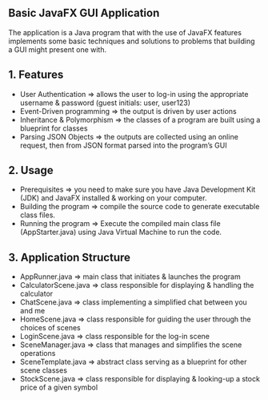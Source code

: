    ## Basic JavaFX GUI Application

   The application is a Java program that with the use of JavaFX features implements some basic techniques and solutions to problems that building a GUI might present one with.


   ## 1. Features 

   - User Authentication ⇒ allows the user to log-in using the appropriate username & password (guest initials: user, user123)
   - Event-Driven programming ⇒ the output is driven by user actions
   - Inheritance & Polymorphism ⇒ the classes of a program are built using a blueprint for classes
   - Parsing JSON Objects ⇒ the outputs are collected using an online request, then from JSON format parsed into the program’s GUI

 
   ## 2. Usage

   - Prerequisites ⇒ you need to make sure you have Java Development Kit (JDK) and JavaFX installed & working on your computer.
   - Building the program ⇒ compile the source code to generate executable class files.
   - Running the program ⇒ Execute the compiled main class file (AppStarter.java) using Java Virtual Machine to run the code.

   
   ## 3. Application Structure

   - AppRunner.java ⇒ main class that initiates & launches the program
   - CalculatorScene.java ⇒ class responsible for displaying & handling the calculator
   - ChatScene.java ⇒ class implementing a simplified chat between you and me
   - HomeScene.java ⇒ class responsible for guiding the user through the choices of scenes
   - LoginScene.java ⇒ class responsible for the log-in scene
   - SceneManager.java ⇒ class that manages and simplifies the scene operations
   - SceneTemplate.java ⇒ abstract class serving as a blueprint for other scene classes
   - StockScene.java ⇒ class responsible for displaying & looking-up a stock price of a given symbol
